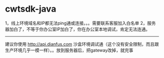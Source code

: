 # cwtsdk-java

1，线上环境域名和IP都无法ping通或连接。。。需要联系客服加入白名单
2，服务器加白了，不等于你办公室IP加白了，你在办公室本地调试，肯定无法连通。

***

建议你使用 http://api.dianfus.com 沙盒环境调试通（这个没有安全限制，而且跟生产环境几乎一模一样）。。放到服务器后，把gateway改掉，就完事
